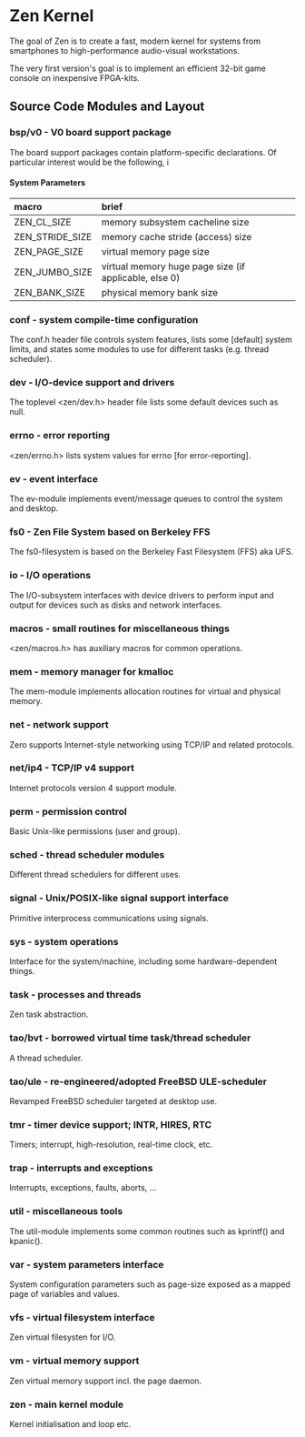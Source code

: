 # Zen Kernel

The goal of Zen is to create a fast, modern kernel for systems from smartphones
to high-performance audio-visual workstations.

The very first version's goal is to implement an efficient 32-bit game console
on inexpensive FPGA-kits.

## Source Code Modules and Layout

### bsp/v0      - V0 board support package

The board support packages contain platform-specific declarations. Of particular
interest would be the following, i

#### System Parameters

| macro                 | brief
|:----------------------|:-----
| ZEN_CL_SIZE           | memory subsystem cacheline size
| ZEN_STRIDE_SIZE       | memory cache stride (access) size
| ZEN_PAGE_SIZE         | virtual memory page size
| ZEN_JUMBO_SIZE        | virtual memory huge page size (if applicable, else 0)
| ZEN_BANK_SIZE         | physical memory bank size

### conf        - system compile-time configuration

The conf.h header file controls system features, lists some [default] system
limits, and states some modules to use for different tasks (e.g. thread
scheduler).

### dev         - I/O-device support and drivers

The toplevel <zen/dev.h> header file lists some default devices such as null.

### errno       - error reporting

<zen/errno.h> lists system values for errno [for error-reporting].

### ev          - event interface

The ev-module implements event/message queues to control the system and desktop.

### fs0         - Zen File System based on Berkeley FFS

The fs0-filesystem is based on the Berkeley Fast Filesystem (FFS) aka UFS.

### io          - I/O operations

The I/O-subsystem interfaces with device drivers to perform input and output for
devices such as disks and network interfaces.

### macros      - small routines for miscellaneous things

<zen/macros.h> has auxiliary macros for common operations.

### mem         - memory manager for kmalloc

The mem-module implements allocation routines for virtual and physical memory.

### net         - network support

Zero supports Internet-style networking using TCP/IP and related protocols.

### net/ip4     - TCP/IP v4 support

Internet protocols version 4 support module.

### perm        - permission control

Basic Unix-like permissions (user and group).

### sched       - thread scheduler modules

Different thread schedulers for different uses.

### signal      - Unix/POSIX-like signal support interface

Primitive interprocess communications using signals.

### sys         - system operations

Interface for the system/machine, including some hardware-dependent things.

### task        - processes and threads

Zen task abstraction.

### tao/bvt     - borrowed virtual time task/thread scheduler

A thread scheduler.

### tao/ule     - re-engineered/adopted FreeBSD ULE-scheduler

Revamped FreeBSD scheduler targeted at desktop use.

### tmr         - timer device support; INTR, HIRES, RTC

Timers; interrupt, high-resolution, real-time clock, etc.

### trap        - interrupts and exceptions

Interrupts, exceptions, faults, aborts, ...

### util        - miscellaneous tools

The util-module implements some common routines such as kprintf() and kpanic().

### var         - system parameters interface

System configuration parameters such as page-size exposed as a mapped page of
variables and values.

### vfs         - virtual filesystem interface

Zen virtual filesysten for I/O.

### vm          - virtual memory support

Zen virtual memory support incl. the page daemon.

### zen         - main kernel module

Kernel initialisation and loop etc.

